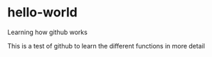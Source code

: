 # hello-world
Learning how github works

This is a test of github to learn the different functions in more detail
